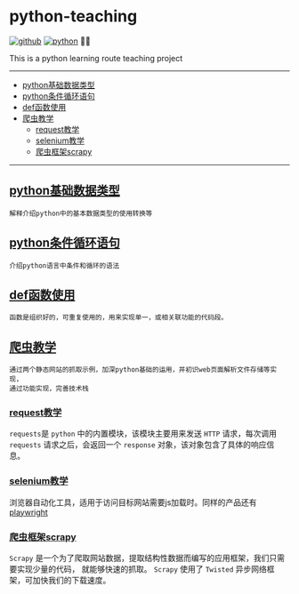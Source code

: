 # python-teaching

[![github](https://img.shields.io/badge/github-Terry-brightgreen.svg?style=social)](https://github.com/2218084076)
[![python](https://img.shields.io/badge/language-python-green.svg)](https://www.python.org/)
:rainbow_flag:

This is a python learning route teaching project

---

- [python基础数据类型](#python%E5%9F%BA%E7%A1%80%E6%95%B0%E6%8D%AE%E7%B1%BB%E5%9E%8B)
- [python条件循环语句](#python%E6%9D%A1%E4%BB%B6%E5%BE%AA%E7%8E%AF%E8%AF%AD%E5%8F%A5)
- [def函数使用](#def%E5%87%BD%E6%95%B0%E4%BD%BF%E7%94%A8)
- [爬虫教学](#%E7%88%AC%E8%99%AB%E6%95%99%E5%AD%A6)
  - [request教学](#request%E6%95%99%E5%AD%A6)
  - [selenium教学](#selenium%E6%95%99%E5%AD%A6)
  - [爬虫框架scrapy](#%E7%88%AC%E8%99%AB%E6%A1%86%E6%9E%B6scrapy)

---

## [python基础数据类型](https://github.com/2218084076/python-teaching/tree/develop/basic_knowledge/基本数据类型.md)

```text
解释介绍python中的基本数据类型的使用转换等
```

## [python条件循环语句](https://github.com/2218084076/python-teaching/tree/develop/basic_knowledge/条件循环语句.md)

```text
介绍python语言中条件和循环的语法
```

## [def函数使用](https://github.com/2218084076/python-teaching/tree/develop/basic_knowledge/def函数教学.md)

```text
函数是组织好的，可重复使用的，用来实现单一，或相关联功能的代码段。
```

## [爬虫教学](https://github.com/2218084076/python-teaching/blob/develop/cralwers/爬虫教学.md)

```text
通过两个静态网站的抓取示例，加深python基础的运用，并初识web页面解析文件存储等实现，
通过功能实现，完善技术栈
```

### [request教学](https://github.com/2218084076/python-teaching/blob/develop/cralwers/requests_cralwers.md)

`requests`是 `python` 中的内置模块，该模块主要用来发送 `HTTP` 请求，每次调用 `requests` 请求之后，会返回一个 `response` 对象，该对象包含了具体的响应信息。

### [selenium教学](https://github.com/2218084076/python-teaching/blob/develop/cralwers/selenium_cralwers.md)

浏览器自动化工具，适用于访问目标网站需要js加载时。同样的产品还有 [playwright](https://playwright.dev/)

### [爬虫框架scrapy](https://github.com/2218084076/python-teaching/blob/develop/cralwers/scrapy_cralwers.md)

`Scrapy` 是一个为了爬取网站数据，提取结构性数据而编写的应用框架，我们只需要实现少量的代码，
就能够快速的抓取。 `Scrapy` 使用了 `Twisted` 异步网络框架，可加快我们的下载速度。

